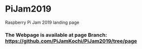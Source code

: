 # PiJam2019
Raspberry Pi Jam 2019 landing page 

### The Webpage is available at page Branch: https://github.com/PiJamKochi/PiJam2019/tree/page
